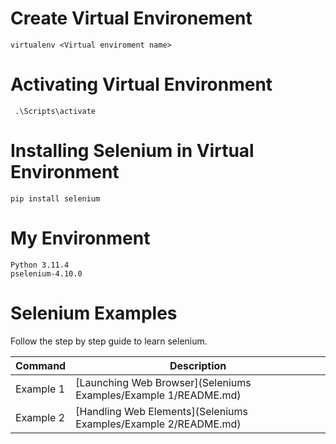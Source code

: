 # Create Virtual Environement

```
virtualenv <Virtual enviroment name>
```

# Activating Virtual Environment

```
 .\Scripts\activate
```

# Installing Selenium in Virtual Environment

```
pip install selenium
```

# My Environment

```commandline
Python 3.11.4
pselenium-4.10.0
```

# Selenium Examples

Follow the step by step guide to learn selenium.

| Command | Description |
|---------|-------------|           
| Example 1 | [Launching Web Browser](Seleniums Examples/Example 1/README.md) |
| Example 2 | [Handling Web Elements](Seleniums Examples/Example 2/README.md) |